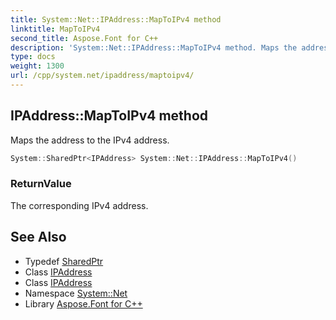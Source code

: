 ```yaml
---
title: System::Net::IPAddress::MapToIPv4 method
linktitle: MapToIPv4
second_title: Aspose.Font for C++
description: 'System::Net::IPAddress::MapToIPv4 method. Maps the address to the IPv4 address in C++.'
type: docs
weight: 1300
url: /cpp/system.net/ipaddress/maptoipv4/
---
```

## IPAddress::MapToIPv4 method


Maps the address to the IPv4 address.

```cpp
System::SharedPtr<IPAddress> System::Net::IPAddress::MapToIPv4()
```


### ReturnValue

The corresponding IPv4 address.

## See Also

* Typedef [SharedPtr](../../../system/sharedptr/)
* Class [IPAddress](../)
* Class [IPAddress](../)
* Namespace [System::Net](../../)
* Library [Aspose.Font for C++](../../../)
